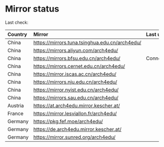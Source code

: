 <script src="./time.js"></script>
# Mirror status
Last check: <script type="text/javascript">localize(1724851450.0214858);</script>

|Country|Mirror|Last update|
|:------|:-----|:----------|
|China|https://mirrors.tuna.tsinghua.edu.cn/arch4edu/|<script type="text/javascript">localize(1724827285);</script>|
|China|https://mirrors.aliyun.com/arch4edu/|<script type="text/javascript">localize(1724827285);</script>|
|China|https://mirrors.bfsu.edu.cn/arch4edu/|ConnectionError|
|China|https://mirrors.cernet.edu.cn/arch4edu/|<script type="text/javascript">localize(1724827285);</script>|
|China|https://mirror.iscas.ac.cn/arch4edu/|<script type="text/javascript">localize(1724827285);</script>|
|China|https://mirrors.nju.edu.cn/arch4edu/|<script type="text/javascript">localize(1724827285);</script>|
|China|https://mirror.nyist.edu.cn/arch4edu/|<script type="text/javascript">localize(1724783862);</script>|
|China|https://mirrors.sau.edu.cn/arch4edu/|<script type="text/javascript">localize(1724827285);</script>|
|Austria|https://at.arch4edu.mirror.kescher.at/|<script type="text/javascript">localize(1724827285);</script>|
|France|https://mirror.lesviallon.fr/arch4edu/|<script type="text/javascript">localize(1724783862);</script>|
|Germany|https://pkg.fef.moe/arch4edu/|<script type="text/javascript">localize(1724827285);</script>|
|Germany|https://de.arch4edu.mirror.kescher.at/|<script type="text/javascript">localize(1724827285);</script>|
|Germany|https://mirror.sunred.org/arch4edu/|<script type="text/javascript">localize(1724827285);</script>|

<script src="./tablefilter/tablefilter.js"></script>
<script src="./table.js"></script>
